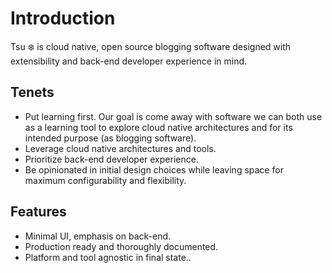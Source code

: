 # Introduction
Tsu :snowflake: is cloud native, open source blogging software designed with extensibility and back-end developer experience in mind.

## Tenets
- Put learning first.
  Our goal is come away with software we can both use as a learning tool to explore cloud native architectures and for its intended purpose (as blogging software).  
- Leverage cloud native architectures and tools.
- Prioritize back-end developer experience.
- Be opinionated in initial design choices while leaving space for maximum configurability and flexibility.

## Features
- Minimal UI, emphasis on back-end.
- Production ready and thoroughly documented.
- Platform and tool agnostic in final state..
